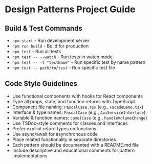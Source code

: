 # Design Patterns Project Guide

## Build & Test Commands
- `npm start` - Run development server
- `npm run build` - Build for production
- `npm test` - Run all tests
- `npm test -- --watch` - Run tests in watch mode
- `npm test -- -t "testName"` - Run specific test by name pattern
- `npm test -- path/to/test` - Run specific test file

## Code Style Guidelines
- Use functional components with hooks for React components
- Type all props, state, and function returns with TypeScript 
- Component file naming: `PascalCase.tsx` (e.g., `FacadeDemo.tsx`)
- Interface & type names: `PascalCase` (e.g., `ApiServiceInterface`)
- Variable & function names: `camelCase` (e.g., `handleVolumeChange`)
- Use TSDoc-style comments for classes and interfaces
- Prefer explicit return types on functions
- Use async/await for asynchronous code
- Place related functionality in separate directories
- Each pattern should be documented with a README.md file
- Include descriptive and educational comments for pattern implementations
